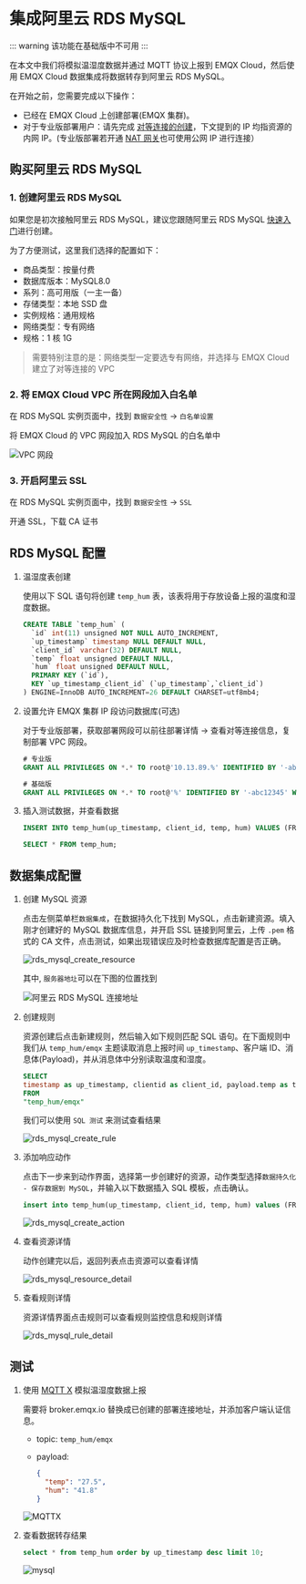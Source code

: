 # 集成阿里云 RDS MySQL

::: warning
该功能在基础版中不可用
:::

在本文中我们将模拟温湿度数据并通过 MQTT 协议上报到 EMQX Cloud，然后使用 EMQX Cloud 数据集成将数据转存到阿里云 RDS MySQL。

在开始之前，您需要完成以下操作：

- 已经在 EMQX Cloud 上创建部署(EMQX 集群)。
- 对于专业版部署用户：请先完成 [对等连接的创建](../deployments/vpc_peering.md)，下文提到的 IP 均指资源的内网 IP。(专业版部署若开通 [NAT 网关](../vas/nat-gateway.md)也可使用公网 IP 进行连接）

## 购买阿里云 RDS MySQL

### 1. 创建阿里云 RDS MySQL

如果您是初次接触阿里云 RDS MySQL，建议您跟随阿里云 RDS MySQL [快速入门](https://help.aliyun.com/document_detail/96036.html)进行创建。

为了方便测试，这里我们选择的配置如下：

- 商品类型：按量付费
- 数据库版本：MySQL8.0
- 系列：高可用版（一主一备）
- 存储类型：本地 SSD 盘
- 实例规格：通用规格
- 网络类型：专有网络
- 规格：1 核 1G

> 需要特别注意的是：网络类型一定要选专有网络，并选择与 EMQX Cloud 建立了对等连接的 VPC

### 2. 将 EMQX Cloud VPC 所在网段加入白名单

在 RDS MySQL 实例页面中，找到 `数据安全性` -> `白名单设置`

将 EMQX Cloud 的 VPC 网段加入 RDS MySQL 的白名单中

![VPC 网段](./_assets/aliyun_mysql_vpc_info.png)

### 3. 开启阿里云 SSL

在 RDS MySQL 实例页面中，找到 `数据安全性` -> `SSL`

开通 SSL，下载 CA 证书

## RDS MySQL 配置

1. 温湿度表创建

   使用以下 SQL 语句将创建 `temp_hum` 表，该表将用于存放设备上报的温度和湿度数据。

   ```sql
   CREATE TABLE `temp_hum` (
     `id` int(11) unsigned NOT NULL AUTO_INCREMENT,
     `up_timestamp` timestamp NULL DEFAULT NULL,
     `client_id` varchar(32) DEFAULT NULL,
     `temp` float unsigned DEFAULT NULL,
     `hum` float unsigned DEFAULT NULL,
     PRIMARY KEY (`id`),
     KEY `up_timestamp_client_id` (`up_timestamp`,`client_id`)
   ) ENGINE=InnoDB AUTO_INCREMENT=26 DEFAULT CHARSET=utf8mb4;
   ```

2. 设置允许 EMQX 集群 IP 段访问数据库(可选)

   对于专业版部署，获取部署网段可以前往部署详情 → 查看对等连接信息，复制部署 VPC 网段。

   ```sql
   # 专业版
   GRANT ALL PRIVILEGES ON *.* TO root@'10.13.89.%' IDENTIFIED BY '-abc12345' WITH GRANT OPTION;

   # 基础版
   GRANT ALL PRIVILEGES ON *.* TO root@'%' IDENTIFIED BY '-abc12345' WITH GRANT OPTION;
   ```

3. 插入测试数据，并查看数据

   ```sql
   INSERT INTO temp_hum(up_timestamp, client_id, temp, hum) VALUES (FROM_UNIXTIME(1603963414), 'temp_hum-001', 19.1, 55);
   
   SELECT * FROM temp_hum;
   ```

## 数据集成配置

1. 创建 MySQL 资源

   点击左侧菜单栏`数据集成`，在数据持久化下找到 MySQL，点击新建资源。填入刚才创建好的 MySQL 数据库信息，并开启 SSL 链接到阿里云，上传 `.pem` 格式的 CA 文件，点击测试，如果出现错误应及时检查数据库配置是否正确。

   ![rds_mysql_create_resource](./_assets/rds_mysql_create_resource.png)

   其中, `服务器地圵`可以在下图的位置找到

   ![阿里云 RDS MySQL 连接地址](./_assets/aliyun_mysql_address.png)

2. 创建规则

   资源创建后点击新建规则，然后输入如下规则匹配 SQL 语句。在下面规则中我们从 `temp_hum/emqx` 主题读取消息上报时间 `up_timestamp`、客户端 ID、消息体(Payload)，并从消息体中分别读取温度和湿度。

   ```sql
   SELECT
   timestamp as up_timestamp, clientid as client_id, payload.temp as temp, payload.hum as hum
   FROM
   "temp_hum/emqx"
   ```

   我们可以使用 `SQL 测试` 来测试查看结果

   ![rds_mysql_create_rule](./_assets/rds_mysql_create_rule.png)

3. 添加响应动作

   点击下一步来到动作界面，选择第一步创建好的资源，动作类型选择`数据持久化 - 保存数据到 MySQL`，并输入以下数据插入 SQL 模板，点击确认。

   ```sql
   insert into temp_hum(up_timestamp, client_id, temp, hum) values (FROM_UNIXTIME(${up_timestamp}/1000), ${client_id}, ${temp}, ${hum})
   ```

   ![rds_mysql_create_action](./_assets/rds_mysql_create_action.png)

4. 查看资源详情

   动作创建完以后，返回列表点击资源可以查看详情

   ![rds_mysql_resource_detail](./_assets/rds_mysql_resource_detail.png)

5. 查看规则详情
   
   资源详情界面点击规则可以查看规则监控信息和规则详情

   ![rds_mysql_rule_detail](./_assets/rds_mysql_rule_detail.png)

## 测试

1. 使用 [MQTT X](https://mqttx.app/) 模拟温湿度数据上报

   需要将 broker.emqx.io 替换成已创建的部署连接地址，并添加客户端认证信息。

    - topic: `temp_hum/emqx`
    - payload:

      ```json
      {
        "temp": "27.5",
        "hum": "41.8"
      }
      ```

   ![MQTTX](./_assets/rdsmysql_mqttx_publish.png)

2. 查看数据转存结果

   ```sql
   select * from temp_hum order by up_timestamp desc limit 10;
   ```

   ![mysql](./_assets/rdsmysql_query_result.png)
